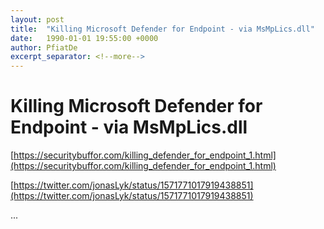 ```yaml
---
layout: post
title:  "Killing Microsoft Defender for Endpoint - via MsMpLics.dll"
date:   1990-01-01 19:55:00 +0000
author: PfiatDe
excerpt_separator: <!--more-->
---
```


# Killing Microsoft Defender for Endpoint - via MsMpLics.dll

[https://securitybuffor.com/killing_defender_for_endpoint_1.html](https://securitybuffor.com/killing_defender_for_endpoint_1.html)

[https://twitter.com/jonasLyk/status/1571771017919438851](https://twitter.com/jonasLyk/status/1571771017919438851)

...
<!--more-->
